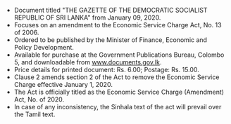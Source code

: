 - Document titled "THE GAZETTE OF THE DEMOCRATIC SOCIALIST REPUBLIC OF SRI LANKA" from January 09, 2020.
- Focuses on an amendment to the Economic Service Charge Act, No. 13 of 2006.
- Ordered to be published by the Minister of Finance, Economic and Policy Development.
- Available for purchase at the Government Publications Bureau, Colombo 5, and downloadable from www.documents.gov.lk.
- Price details for printed document: Rs. 6.00; Postage: Rs. 15.00.
- Clause 2 amends section 2 of the Act to remove the Economic Service Charge effective January 1, 2020.
- The Act is officially titled as the Economic Service Charge (Amendment) Act, No.   of 2020.
- In case of any inconsistency, the Sinhala text of the act will prevail over the Tamil text.